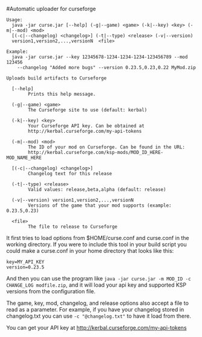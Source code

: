 #Automatic uploader for curseforge

````
Usage:
  java -jar curse.jar [--help] (-g|--game) <game> (-k|--key) <key> (-m|--mod) <mod>
  [(-c|--changelog) <changelog>] (-t|--type) <release> (-v|--version)
  version1,version2,...,versionN  <file>
  
Example:
  java -jar curse.jar --key 12345678-1234-1234-1234-123456789 --mod 123456
    --changelog "Added more bugs" --version 0.23.5,0.23,0.22 MyMod.zip

Uploads build artifacts to Curseforge

  [--help]
        Prints this help message.

  (-g|--game) <game>
        The Curseforge site to use (default: kerbal)

  (-k|--key) <key>
        Your Curseforge API key. Can be obtained at
        http://kerbal.curseforge.com/my-api-tokens

  (-m|--mod) <mod>
        The ID of your mod on Curseforge. Can be found in the URL:
        http://kerbal.curseforge.com/ksp-mods/MOD_ID_HERE-MOD_NAME_HERE

  [(-c|--changelog) <changelog>]
        Changelog text for this release

  (-t|--type) <release>
        Valid values: release,beta,alpha (default: release)

  (-v|--version) version1,version2,...,versionN 
        Versions of the game that your mod supports (example: 0.23.5,0.23)

  <file>
        The file to release to Curseforge
````

It first tries to load options from $HOME/curse.conf and curse.conf in the working directory. If you were to include this tool in your build script you could make a curse.conf in your home directory that looks like this:
````
key=MY_API_KEY
version=0.23.5
````

And then you can use the program like `java -jar curse.jar -m MOD_ID -c CHANGE_LOG modfile.zip`, and it will load your api key and supported KSP versions from the configuration file.

The game, key, mod, changelog, and release options also accept a file to read as a parameter. For example, if you have your changelog stored in changelog.txt you can use `-c "@changelog.txt"` to have it load from there.

You can get your API key at http://kerbal.curseforge.com/my-api-tokens
